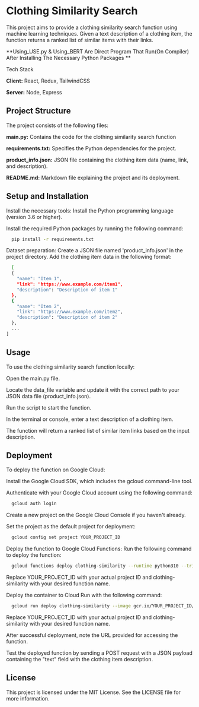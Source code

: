 
# Clothing Similarity Search

This project aims to provide a clothing similarity search function using machine learning techniques. Given a text description of a clothing item, the function returns a ranked list of similar items with their links.

**Using_USE.py & Using_BERT Are Direct Program That Run(On Compiler) After Installing The Necessary Python Packages **

 Tech Stack

**Client:** React, Redux, TailwindCSS

**Server:** Node, Express

## Project Structure

The project consists of the following files:

**main.py:** Contains the code for the clothing similarity search function

**requirements.txt:** Specifies the Python dependencies for the project.

**product_info.json:** JSON file containing the clothing item data (name, link, and description).

**README.md:** Markdown file explaining the project and its deployment.
## Setup and Installation

Install the necessary tools:
Install the Python programming language (version 3.6 or higher).

Install the required Python packages by running the following command:

```bash
  pip install -r requirements.txt
```

Dataset preparation:
Create a JSON file named 'product_info.json' in the project directory.
Add the clothing item data in the following format:



```bash
  [
  {
    "name": "Item 1",
    "link": "https://www.example.com/item1",
    "description": "Description of item 1"
  },
  {
    "name": "Item 2",
    "link": "https://www.example.com/item2",
    "description": "Description of item 2"
  },
  ...
]


```
## Usage

To use the clothing similarity search function locally:

Open the main.py file.

Locate the data_file variable and update it with the correct path to your JSON data file (product_info.json).

Run the script to start the function.

In the terminal or console, enter a text description of a clothing item.

The function will return a ranked list of similar item links based on the input description.

    
## Deployment

To deploy the function on Google Cloud:

Install the Google Cloud SDK, which includes the gcloud command-line tool.

Authenticate with your Google Cloud account using the following command:


```bash
  gcloud auth login
```
Create a new project on the Google Cloud Console if you haven't already.

Set the project as the default project for deployment:

```bash
  gcloud config set project YOUR_PROJECT_ID

```

Deploy the function to Google Cloud Functions:
Run the following command to deploy the function:

```bash
  gcloud functions deploy clothing-similarity --runtime python310 --trigger-http --allow-unauthenticated --entry-point clothing_similarity_search

```
Replace YOUR_PROJECT_ID with your actual project ID and clothing-similarity with your desired function name.

Deploy the container to Cloud Run with the following command:

```bash
  gcloud run deploy clothing-similarity --image gcr.io/YOUR_PROJECT_ID/clothing-similarity --platform managed --allow-unauthenticated

```
Replace YOUR_PROJECT_ID with your actual project ID and clothing-similarity with your desired function name.

After successful deployment, note the URL provided for accessing the function.

Test the deployed function by sending a POST request with a JSON payload containing the "text" field with the clothing item description.

## License

This project is licensed under the MIT License. See the LICENSE file for more information.


